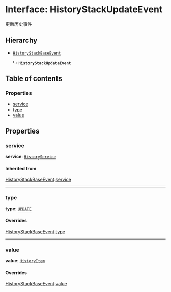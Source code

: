 # Interface: HistoryStackUpdateEvent

更新历史事件

## Hierarchy

* [`HistoryStackBaseEvent`](/auto-docs/free-layout-editor/interfaces/HistoryStackBaseEvent.md)

  ↳ **`HistoryStackUpdateEvent`**

## Table of contents

### Properties

* [service](/auto-docs/free-layout-editor/interfaces/HistoryStackUpdateEvent.md#service)
* [type](/auto-docs/free-layout-editor/interfaces/HistoryStackUpdateEvent.md#type)
* [value](/auto-docs/free-layout-editor/interfaces/HistoryStackUpdateEvent.md#value)

## Properties

### service

**service**: [`HistoryService`](/auto-docs/free-layout-editor/classes/HistoryService.md)

#### Inherited from

[HistoryStackBaseEvent](/auto-docs/free-layout-editor/interfaces/HistoryStackBaseEvent.md).[service](/auto-docs/free-layout-editor/interfaces/HistoryStackBaseEvent.md#service)

***

### type

**type**: [`UPDATE`](/auto-docs/free-layout-editor/enums/HistoryStackChangeType.md#update)

#### Overrides

[HistoryStackBaseEvent](/auto-docs/free-layout-editor/interfaces/HistoryStackBaseEvent.md).[type](/auto-docs/free-layout-editor/interfaces/HistoryStackBaseEvent.md#type)

***

### value

**value**: [`HistoryItem`](/auto-docs/free-layout-editor/interfaces/HistoryItem.md)

#### Overrides

[HistoryStackBaseEvent](/auto-docs/free-layout-editor/interfaces/HistoryStackBaseEvent.md).[value](/auto-docs/free-layout-editor/interfaces/HistoryStackBaseEvent.md#value)
